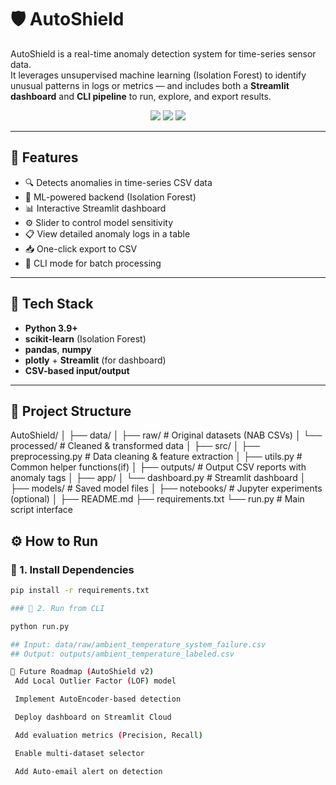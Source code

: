 # 🛡️ AutoShield

AutoShield is a real-time anomaly detection system for time-series sensor data.  
It leverages unsupervised machine learning (Isolation Forest) to identify unusual patterns in logs or metrics — and includes both a **Streamlit dashboard** and **CLI pipeline** to run, explore, and export results.

<p align="center">
  <img src="https://img.shields.io/badge/ML-IsolationForest-blue" />
  <img src="https://img.shields.io/badge/UI-Streamlit-orange" />
  <img src="https://img.shields.io/badge/Status-MVP-brightgreen" />
</p>

---

## 🚀 Features

- 🔍 Detects anomalies in time-series CSV data
- 🧠 ML-powered backend (Isolation Forest)
- 📊 Interactive Streamlit dashboard
- ⚙️ Slider to control model sensitivity
- 📋 View detailed anomaly logs in a table
- 📥 One-click export to CSV
- 🧪 CLI mode for batch processing

---

## 🧰 Tech Stack

- **Python 3.9+**
- **scikit-learn** (Isolation Forest)
- **pandas**, **numpy**
- **plotly** + **Streamlit** (for dashboard)
- **CSV-based input/output**

---

## 📂 Project Structure

AutoShield/
│
├── data/
│ ├── raw/ # Original datasets (NAB CSVs)
│ └── processed/ # Cleaned & transformed data
│
├── src/
│ ├── preprocessing.py # Data cleaning & feature extraction
│ ├── utils.py # Common helper functions(if)
│
├── outputs/ # Output CSV reports with anomaly tags
│
├── app/
│ └── dashboard.py # Streamlit dashboard
│
├── models/ # Saved model files
│
├── notebooks/ # Jupyter experiments (optional)
│
├── README.md
├── requirements.txt
└── run.py # Main script interface

## ⚙️ How to Run

### 🔁 1. Install Dependencies

```bash
pip install -r requirements.txt

### 🧪 2. Run from CLI

python run.py

## Input: data/raw/ambient_temperature_system_failure.csv
## Output: outputs/ambient_temperature_labeled.csv

🧠 Future Roadmap (AutoShield v2)
 Add Local Outlier Factor (LOF) model

 Implement AutoEncoder-based detection

 Deploy dashboard on Streamlit Cloud

 Add evaluation metrics (Precision, Recall)

 Enable multi-dataset selector

 Add Auto-email alert on detection
```
